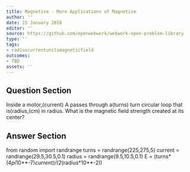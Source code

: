 ```yaml
---
title: Magnetism - More Applications of Magnetism
author: ''
date: 15 January 2018
editor: ''
source: https://github.com/openwebwork/webwork-open-problem-library
type: ''
tags:
- radiuscurrentunitsmagneticfield
outcomes:
- TBD
assets: ''
---
```


## Question Section 

Inside a motor,(current) A passes through a(turns) turn circular loop that is(radius,(cm) in radius. What is the magnetic field strength created at its center?



## Answer Section

from random import randrange
turns = randrange(225,275,5)
current = randrange(29.5,30.5,0.1)
radius = randrange(9.5,10.5,0.1)
E = (turns*(4*pi*10**-7)*current)/(2*(radius*10**-2))